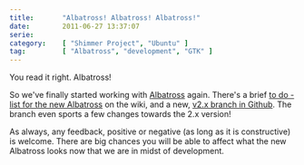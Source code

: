 ```yaml
---
title:       "Albatross! Albatross! Albatross!"
date:        2011-06-27 13:37:07
serie:       
category:    [ "Shimmer Project", "Ubuntu" ]
tag:         [ "Albatross", "development", "GTK" ]
---
```


You read it right. Albatross!

So we've finally started working with [Albatross](http://shimmerproject.org/project/albatross/) again. There's a brief [to do -list for the new Albatross](http://wiki.knome.fi/shimmer:albatross) on the wiki, and a new, [v2.x branch in Github](https://github.com/shimmerproject/Albatross/tree/v2.x). The branch even sports a few changes towards the 2.x version!

As always, any feedback, positive or negative (as long as it is constructive) is welcome. There are big chances you will be able to affect what the new Albatross looks now that we are in midst of development.

